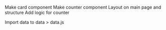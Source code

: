 Make card component
Make counter component
Layout on main page and structure
Add logic for counter

Import data to data > data.js
